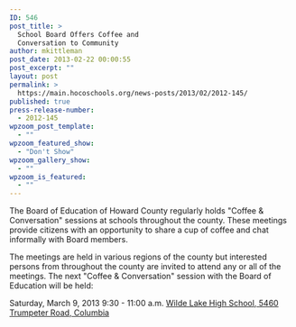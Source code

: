 ```yaml
---
ID: 546
post_title: >
  School Board Offers Coffee and
  Conversation to Community
author: mkittleman
post_date: 2013-02-22 00:00:55
post_excerpt: ""
layout: post
permalink: >
  https://main.hocoschools.org/news-posts/2013/02/2012-145/
published: true
press-release-number:
  - 2012-145
wpzoom_post_template:
  - ""
wpzoom_featured_show:
  - "Don't Show"
wpzoom_gallery_show:
  - ""
wpzoom_is_featured:
  - ""
---
```

The Board of Education of Howard County regularly holds "Coffee &amp; Conversation" sessions at schools throughout the county. These meetings provide citizens with an opportunity to share a cup of coffee and chat informally with Board members.

The meetings are held in various regions of the county but interested persons from throughout the county are invited to attend any or all of the meetings. The next "Coffee &amp; Conversation" session with the Board of Education will be held:

Saturday, March 9, 2013
9:30 - 11:00 a.m.
<a href="http://maps.google.com/maps?q=5460+Trumpeter+Road,+Columbia,+MD+21044&amp;iwloc=A&amp;hl=en" target="_blank">Wilde Lake High School, 5460 Trumpeter Road, Columbia</a>